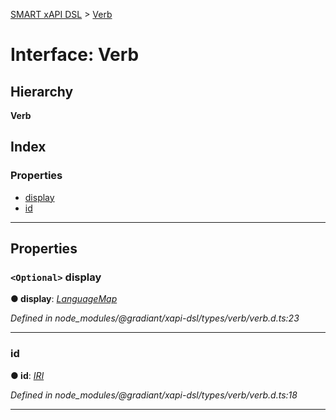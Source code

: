 [SMART xAPI DSL](../README.md) > [Verb](../interfaces/verb.md)

# Interface: Verb

## Hierarchy

**Verb**

## Index

### Properties

* [display](verb.md#display)
* [id](verb.md#id)

---

## Properties

<a id="display"></a>

### `<Optional>` display

**● display**: *[LanguageMap](languagemap.md)*

*Defined in node_modules/@gradiant/xapi-dsl/types/verb/verb.d.ts:23*

___
<a id="id"></a>

###  id

**● id**: *[IRI](../#iri)*

*Defined in node_modules/@gradiant/xapi-dsl/types/verb/verb.d.ts:18*

___

